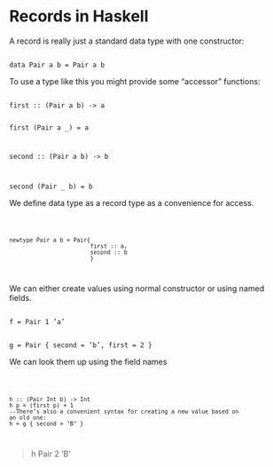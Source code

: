 # Records in Haskell
A record is really just a standard data type with one constructor:

<code>
data Pair a b = Pair a b </code>

To use a type like this you might provide some “accessor”
functions:

<code>
first :: (Pair a b) -> a

first (Pair a _) = a

second :: (Pair a b) -> b

second (Pair _ b) = b
</code>

We define data type as a record type as a convenience for access.

<code>

    newtype Pair a b = Pair{
                            first :: a,
                            second :: b
                            }
</code>

We can either create values using normal constructor or using named fields.

<code>
f = Pair 1 ’a’

g = Pair { second = ’b’, first = 2 }
</code>

We can look them up using the field names

<code>

    h :: (Pair Int b) -> Int
    h p = (first p) + 1
    --There’s also a convenient syntax for creating a new value based on
    an old one:
    h = g { second = ’B’ }
</code>

> h
Pair 2 ’B’